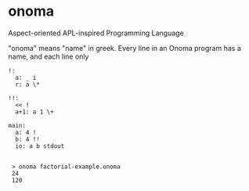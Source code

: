 # onoma

Aspect-oriented APL-inspired Programming Language

"onoma" means "name" in greek. Every line in an Onoma program has a name, and each line only 

    !:
      a: _ i
      r: a \*

    !!:
      << !
      a+1: a 1 \+
      
    main:
      a: 4 !
      b: 4 !!
      io: a b stdout
      
      
     > onoma factorial-example.onoma
     24
     120
     
